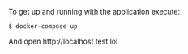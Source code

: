 To get up and running with the application execute:

```
$ docker-compose up
```

And open http://localhost
test
lol
